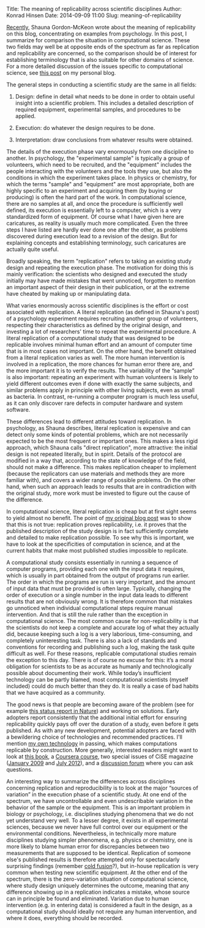 Title: The meaning of replicability across scientific disciplines
Author: Konrad Hinsen
Date: 2014-09-09 11:00
Slug: meaning-of-replicability

[Recently](http://osc.centerforopenscience.org/2014/08/07/talk-about-replication/), Shauna Gordon-McKeon wrote about the meaning of replicability on this blog, concentrating on examples from psychology. In this post, I summarize for comparison the situation in computational science. These two fields may well be at opposite ends of the spectrum as far as replication and replicability are concerned, so the comparison should be of interest for establishing terminology that is also suitable for other domains of science. For a more detailed discussion of the issues specific to computational science, see [this post](http://khinsen.wordpress.com/2014/08/27/reproducibility-replicability-and-the-two-layers-of-computational-science/) on my personal blog.

The general steps in conducting a scientific study are the same in all fields:

1.  Design: define in detail what needs to be done in order to obtain useful insight into a scientific problem. This includes a detailed description of required equipment, experimental samples, and procedures to be applied.

2.  Execution: do whatever the design requires to be done.

3.  Interpretation: draw conclusions from whatever results were obtained.

The details of the execution phase vary enormously from one discipline to another. In psychology, the "experimental sample" is typically a group of volunteers, which need to be recruited, and the "equipment" includes the people interacting with the volunteers and the tools they use, but also the conditions in which the experiment takes place. In physics or chemistry, for which the terms "sample" and "equipment" are most appropriate, both are highly specific to an experiment and acquiring them (by buying or producing) is often the hard part of the work. In computational science, there are no samples at all, and once the procedure is sufficiently well defined, its execution is essentially left to a computer, which is a very standardized form of equipment. Of course what I have given here are caricatures, as reality is usually much more complicated. Even the three steps I have listed are hardly ever done one after the other, as problems discovered during execution lead to a revision of the design. But for explaining concepts and establishing terminology, such caricatures are actually quite useful.

Broadly speaking, the term "replication" refers to taking an existing study design and repeating the execution phase. The motivation for doing this is mainly verification: the scientists who designed and executed the study initially may have made mistakes that went unnoticed, forgotten to mention an important aspect of their design in their publication, or at the extreme have cheated by making up or manipulating data.

What varies enormously across scientific disciplines is the effort or cost associated with replication. A literal replication (as defined in Shauna's post) of a psychology experiment requires recruiting another group of volunteers, respecting their characteristics as defined by the original design, and investing a lot of researchers' time to repeat the experimental procedure. A literal replication of a computational study that was designed to be replicable involves minimal human effort and an amount of computer time that is in most cases not important. On the other hand, the benefit obtained from a literal replication varies as well. The more human intervention is involved in a replication, the more chances for human error there are, and the more important it is to verify the results. The variability of the “sample” is also important: repeating an experiment with human volunteers is likely to yield different outcomes even if done with exactly the same subjects, and similar problems apply in principle with other living subjects, even as small as bacteria. In contrast, re-running a computer program is much less useful, as it can only discover rare defects in computer hardware and system software.

These differences lead to different attitudes toward replication. In psychology, as Shauna describes, literal replication is expensive and can detect only some kinds of potential problems, which are not necessarily expected to be the most frequent or important ones. This makes a less rigid approach, which Shauna calls "direct replication", more attractive: the initial design is not repeated literally, but in spirit. Details of the protocol are modified in a way that, according to the state of knowledge of the field, should not make a difference. This makes replication cheaper to implement (because the replicators can use materials and methods they are more familiar with), and covers a wider range of possible problems. On the other hand, when such an approach leads to results that are in contradiction with the original study, more work must be invested to figure out the cause of the difference.

In computational science, literal replication is cheap but at first sight seems to yield almost no benefit. The point of [my original blog post](http://khinsen.wordpress.com/2014/08/27/reproducibility-replicability-and-the-two-layers-of-computational-science/) was to show that this is not true: replication proves replicability, i.e. it proves that the published description of the study design is in fact sufficiently complete and detailed to make replication possible. To see why this is important, we have to look at the specificities of computation in science, and at the current habits that make most published studies impossible to replicate.

A computational study consists essentially in running a sequence of computer programs, providing each one with the input data it requires, which is usually in part obtained from the output of programs run earlier. The order in which the programs are run is very important, and the amount of input data that must be provided is often large. Typically, changing the order of execution or a single number in the input data leads to different results that are not obviously wrong. It is therefore common that mistakes go unnoticed when individual computational steps require manual intervention. And that is still the rule rather than the exception in computational science. The most common cause for non-replicability is that the scientists do not keep a complete and accurate log of what they actually did, because keeping such a log is a very laborious, time-consuming, and completely uninteresting task. There is also a lack of standards and conventions for recording and publishing such a log, making the task quite difficult as well. For these reasons, replicable computational studies remain the exception to this day. There is of course no excuse for this: it’s a moral obligation for scientists to be as accurate as humanly and technologically possible about documenting their work. While today’s insufficient technology can be partly blamed, most computational scientists (myself included) could do much better than they do. It is really a case of bad habits that we have acquired as a community.

The good news is that people are becoming aware of the problem (see for example [this status report in Nature](http://www.nature.com/news/2010/101013/full/467775a.html)) and working on solutions. Early adopters report consistently that the additional initial effort for ensuring replicability quickly pays off over the duration of a study, even before it gets published. As with any new development, potential adopters are faced with a bewildering choice of technologies and recommended practices. I'll mention [my own technology](http://www.activepapers.org/) in passing, which makes computations replicable by construction. More generally, interested readers might want to look at [this book](http://www.crcpress.com/product/isbn/9781466561595), a [Coursera course](https://www.coursera.org/course/repdata), two special issues of CiSE magazine ([January 2009](http://www.computer.org/csdl/mags/cs/2009/01/index.html) and [July 2012](http://www.computer.org/csdl/mags/cs/2012/04/index.html)), and a [discussion forum](http://groups.google.com/forum/#!forum/reproducible-research) where you can ask questions.


An interesting way to summarize the differences across disciplines concerning replication and reproducibility is to look at the major “sources of variation” in the execution phase of a scientific study. At one end of the spectrum, we have uncontrollable and even undescribable variation in the behavior of the sample or the equipment. This is an important problem in biology or psychology, i.e. disciplines studying phenomena that we do not yet understand very well. To a lesser degree, it exists in all experimental sciences, because we never have full control over our equipment or the environmental conditions. Nevertheless, in technically more mature disciplines studying simpler phenomena, e.g. physics or chemistry, one is more likely to blame human error for discrepancies between two measurements that are supposed to be identical. Replication of someone else's published results is therefore attempted only for spectacularly surprising findings (remember [cold fusion](https://en.wikipedia.org/wiki/Cold_fusion)?), but in-house replication is very common when testing new scientific equipment. At the other end of the spectrum, there is the zero-variation situation of computational science, where study design uniquely determines the outcome, meaning that any difference showing up in a replication indicates a mistake, whose source can in principle be found and eliminated. Variation due to human intervention (e.g. in entering data) is considered a fault in the design, as a computational study should ideally not require any human intervention, and where it does, everything should be recorded.



